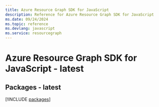 ```yaml
---
title: Azure Resource Graph SDK for JavaScript
description: Reference for Azure Resource Graph SDK for JavaScript
ms.date: 09/24/2024
ms.topic: reference
ms.devlang: javascript
ms.service: resourcegraph
---
```

# Azure Resource Graph SDK for JavaScript - latest
## Packages - latest
[!INCLUDE [packages](resource-graph-index.md)]